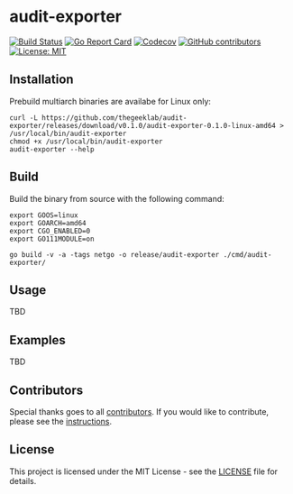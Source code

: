 # audit-exporter

[![Build Status](https://img.shields.io/drone/build/thegeeklab/audit-exporter?logo=drone&server=https%3A%2F%2Fdrone.thegeeklab.de)](https://drone.thegeeklab.de/thegeeklab/audit-exporter)
[![Go Report Card](https://goreportcard.com/badge/github.com/thegeeklab/audit-exporter)](https://goreportcard.com/report/github.com/thegeeklab/audit-exporter)
[![Codecov](https://img.shields.io/codecov/c/github/thegeeklab/audit-exporter)](https://codecov.io/gh/thegeeklab/audit-exporter)
[![GitHub contributors](https://img.shields.io/github/contributors/thegeeklab/audit-exporter)](https://github.com/thegeeklab/audit-exporter/graphs/contributors)
[![License: MIT](https://img.shields.io/github/license/thegeeklab/audit-exporter)](https://github.com/thegeeklab/audit-exporter/blob/main/LICENSE)

## Installation

Prebuild multiarch binaries are availabe for Linux only:

```Shell
curl -L https://github.com/thegeeklab/audit-exporter/releases/download/v0.1.0/audit-exporter-0.1.0-linux-amd64 > /usr/local/bin/audit-exporter
chmod +x /usr/local/bin/audit-exporter
audit-exporter --help
```

## Build

Build the binary from source with the following command:

```Shell
export GOOS=linux
export GOARCH=amd64
export CGO_ENABLED=0
export GO111MODULE=on

go build -v -a -tags netgo -o release/audit-exporter ./cmd/audit-exporter/
```

## Usage

TBD

## Examples

TBD

## Contributors

Special thanks goes to all [contributors](https://github.com/thegeeklab/audit-exporter/graphs/contributors). If you would like to contribute,
please see the [instructions](https://github.com/thegeeklab/audit-exporter/blob/main/CONTRIBUTING.md).

## License

This project is licensed under the MIT License - see the [LICENSE](https://github.com/thegeeklab/audit-exporter/blob/main/LICENSE) file for details.
